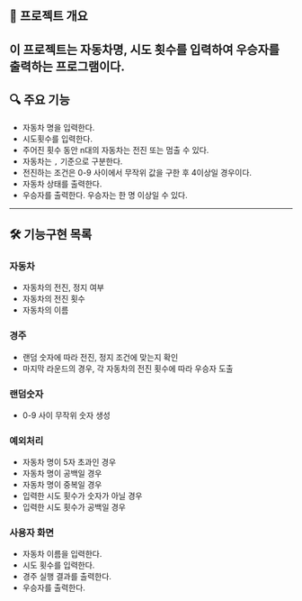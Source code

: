 

## 📖 프로젝트 개요
이 프로젝트는 자동차명, 시도 횟수를 입력하여 우승자를 출력하는 프로그램이다.
---
## 🔍 주요 기능
- 자동차 명을 입력한다.
- 시도횟수를 입력한다.
- 주어진 횟수 동안 n대의 자동차는 전진 또는 멈출 수 있다.
- 자동차는 `,` 기준으로 구분한다.
- 전진하는 조건은 0-9 사이에서 무작위 값을 구한 후 4이상일 경우이다.
- 자동차 상태를 출력한다.
- 우승자를 출력한다. 우승자는 한 명 이상일 수 있다.

---
## 🛠️ 기능구현 목록

### 자동차
- 자동차의 전진, 정지 여부
- 자동차의 전진 횟수
- 자동차의 이름
### 경주
- 랜덤 숫자에 따라 전진, 정지 조건에 맞는지 확인
- 마지막 라운드의 경우, 각 자동차의 전진 횟수에 따라 우승자 도출
### 랜덤숫자
- 0-9 사이 무작위 숫자 생성
### 예외처리
- 자동차 명이 5자 초과인 경우
- 자동차 명이 공백일 경우
- 자동차 명이 중복일 경우
- 입력한 시도 횟수가 숫자가 아닐 경우
- 입력한 시도 횟수가 공백일 경우

### 사용자 화면
- 자동차 이름을 입력한다.
- 시도 횟수를 입력한다.
- 경주 실행 결과를 출력한다.
- 우승자를 출력한다.